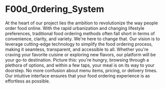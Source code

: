 # F00d_0rdering_System

At the heart of our project lies the ambition to revolutionize the way people
order food online. With the rapid urbanization and changing lifestyle
preferences, traditional food ordering methods often fall short in terms of
convenience, clarity, and variety. We're here to change that.
Our vision is to leverage cutting-edge technology to simplify the food ordering
process, making it seamless, transparent, and accessible to all. Whether you're
craving your favorite cuisine or exploring new flavors, our platform will be
your go-to destination.
Picture this: you're hungry, browsing through a plethora of options, and within a
few taps, your meal is on its way to your doorstep. No more confusion about
menu items, pricing, or delivery times. Our intuitive interface ensures that your
food ordering experience is as effortless as possible.

